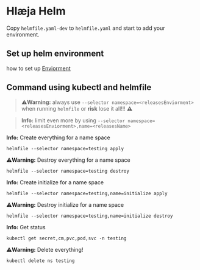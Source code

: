 # Hlæja Helm

Copy `helmfile.yaml-dev` to `helmfile.yaml` and start to add your environment.

## Set up helm environment

how to set up [Enviorment](./values/README.md)

## Command using kubectl and helmfile

> ⚠️**Warning:** always use `--selector namespace=<releasesEnviorment>` when running `helmfile` or **risk** lose it all!!! ⚠️

> **Info:** limit even more by using `--selector namespace=<releasesEnviorment>,name=<releasesName>`

**Info:** Create everything for a name space

```shell
helmfile --selector namespace=testing apply
```

⚠️**Warning:** Destroy everything for a name space

```shell
helmfile --selector namespace=testing destroy
```

**Info:** Create initialize for a name space

```shell
helmfile --selector namespace=testing,name=initialize apply
```

⚠️**Warning:** Destroy initialize for a name space

```shell
helmfile --selector namespace=testing,name=initialize destroy
```

**Info:** Get status

```shell
kubectl get secret,cm,pvc,pod,svc -n testing
```

⚠️**Warning:** Delete everything!

```shell
kubectl delete ns testing
```
